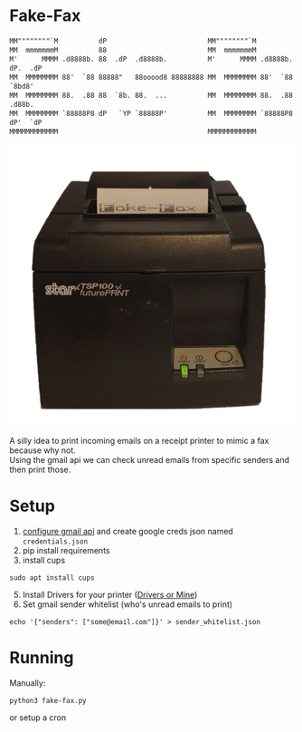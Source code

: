 # Fake-Fax

```
MM""""""""`M          dP                         MM""""""""`M                   
MM  mmmmmmmM          88                         MM  mmmmmmmM                   
M'      MMMM .d8888b. 88  .dP  .d8888b.          M'      MMMM .d8888b. dP.  .dP 
MM  MMMMMMMM 88'  `88 88888"   88ooood8 88888888 MM  MMMMMMMM 88'  `88  `8bd8'  
MM  MMMMMMMM 88.  .88 88  `8b. 88.  ...          MM  MMMMMMMM 88.  .88  .d88b.  
MM  MMMMMMMM `88888P8 dP   `YP `88888P'          MM  MMMMMMMM `88888P8 dP'  `dP 
MMMMMMMMMMMM                                     MMMMMMMMMMMM           
```
![](./fake-fax.png)

A silly idea to print incoming emails on a receipt printer to mimic a fax because why not.\
Using the gmail api we can check unread emails from specific senders and then print those.

# Setup

1. [configure gmail api](https://developers.google.com/gmail/api/quickstart/python) and create google creds json named `credentials.json`
2. pip install requirements
3. install cups
```
sudo apt install cups
```
5. Install Drivers for your printer ([Drivers or Mine](https://cosroe.com/2024/05/star-tsp-100.html))
6. Set gmail sender whitelist (who's unread emails to print)
```
echo '{"senders": ["some@email.com"]}' > sender_whitelist.json
```

# Running

Manually:
```
python3 fake-fax.py
```
or setup a cron
